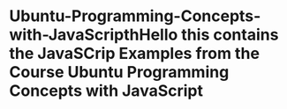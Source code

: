 # Ubuntu-Programming-Concepts-with-JavaScripthHello this contains the JavaSCrip Examples from the Course Ubuntu Programming Concepts with JavaScript
